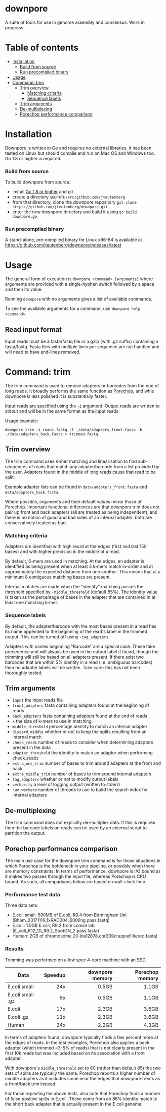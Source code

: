 # downpore
A suite of tools for use in genome assembly and consensus. Work in progress.

# Table of contents
* [Installation](#installation)
  * [Build from source](#build-from-source)
  * [Run precompiled binary](#run-precompile-binary)
* [Usage](#usage)
* [Command: trim](#command-trim)
  * [Trim overview](#trim-overview)
    * [Matching criteria](#matching-criteria)
    * [Sequence labels](#sequence-labels)
  * [Trim arguments](#trim-arguments)
  * [De-multiplexing](#de-multiplexing)
  * [Porechop performance comparison](#porechop-performance-comparison)

# Installation
Downpore is written in Go and requires no external libraries. It has been tested on Linux but should compile and run on Mac OS and Windows too. Go 1.8 or higher is required.

### Build from source
To build downpore from source:

* install [Go 1.8 or higher](https://golang.org/doc/install) and git
* create a directory `$GOPATH/src/github.com/jteutenberg`
* from that directory, clone the downpore repository `git clone https://github.com/jteutenberg/downpore.git`
* enter the new downpore directory and build it using `go build downpore.go`

### Run precompiled binary
A stand-alone, pre-compiled binary for Linux x86-64 is available at https://github.com/jteutenberg/downpore/releases/latest

# Usage
The general form of execution is
```downpore <command> [arguments]```
where arguments are provided with a single-hyphen switch followed by a space and then its value.

Running `downpore` with no arguments gives a list of available commands.

To see the available arguments for a command, use `downpore help <command>`.

## Read input format
Input reads must be a fasta/fastq file or a gzip (with .gz suffix) containing a fasta/fastq. Fasta files with multiple lines per sequence are not handled and will need to have end-lines removed.

# Command: trim
The trim command is used to remove adapters or barcodes from the end of long reads. It broadly performs the same function as [Porechop](https://github.com/rrwick/Porechop), and whle downpore is less polished it is substantially faster.

Input reads are specified using the `-i` argument. Output reads are written to stdout and will be in the same format as the input reads.

Usage example:

```downpore trim -i reads.fastq -f ./data/adapters_front.fasta -b ./data/adapters_back.fasta > trimmed.fastq```

## Trim overview
The trim command uses k-mer matching and linearisation to find sub-sequences of reads that match any adapter/barcode from a list provided by the user.  Adapters found in the middle of long reads cause that read to be split.

Example adapter lists can be found in `data/adapters_front.fasta` and `data/adapters_back.fasta`.

Where possible, arguments and their default values mirror those of Porechop. Important functional differences are that downpore trim does not pair up front and back adapters (all are treated as being independent); and there is no notion of good and bad sides of an internal adapter: both are conservatively treated as bad.

### Matching criteria
Adapters are identified with high recall at the edges (first and last 150 bases) and with higher precision in the middle of a read.

By default, 6-mers are used in matching. At the edges, an adapter is identified as being present when at least 3 k-mers match in-order and at approximately the expected distance from one another. This means that at a minimum 8 contiguous matching bases are present.

Internal matches are made when the "identity" matching passes the threshold specified by `-middle_threshold` (default 85%). The identity value is taken as the percentage of bases in the adapter that are contained in at least one matching k-mer. 

### Sequence labels
By default, the adapter/barcode with the most bases present in a read has its name appended to the beginning of the read's label in the trimmed output. This can be turned off using `-tag_adapters`.

Adapters with names beginning "Barcode" are a special case. These take precedence and will always be used in the output label if found, though the trimming will still be based on all adapters present. If there exist two barcodes that are within 5% identity in a read (i.e. ambiguous barcodes) then no adapter labels will be written. Take care: this has not been thoroughly tested.

## Trim arguments
* `input` the input reads file
* `front_adapters` fasta containing adapters found at the beginning of reads
* `back_adapters` fasta containing adapters found at the end of reads
* `k` the size of k-mers to use in matching
* `middle_threshold` percentage identity to match an internal adapter
* `discard_middle` whether or not to keep the splits resulting from an internal match
* `check_reads` number of reads to consider when determining adapters present in the data
* `adapter_threshold` the identity to match an adapter when performing check_reads
* `extra_end_trim` number of bases to trim around adapters at the front and back
* `extra_middle_trim` number of bases to trim around internal adapters
* `tag_adapters` whether or not to modify output labels
* `verbosity` a level of logging output (written to stderr)
* `num_workers` number of threads to use to build the search index for internal adapters

## De-multiplexing
The trim command does not explicitly de-multiplex data. If this is required then the barcode labels on reads can be used by an external script to partition the output.

## Porechop performance comparison
The main use case for the downpore trim command is for those situations in which Porechop is the bottleneck in your pipeline, or possibly when there are memory constraints. In terms of performance, downpore is I/O bound as it makes two passes through the input file, whereas Porechop is CPU bound. As such, all comparisons below are based on wall-clock time.

### Performance test data
Three data sets: 
* E.coli small: 500MB of E.coli, R9.4 from Birmingham Uni (Bham_20171116_1xRAD004_6000ng.pass.fastq)
* E.coli: 1.5GB E.coli, R9.2 from Loman lab (E_coli_K12_1D_R9.2_SpotON_2.pass.fasta)
* Human: 2GB of chromosome 20 (na12878.chr20ScrappieFiltered.fasta) 

### Results

Trimming was performed on a low spec 4-core machine with an SSD.

Data | Speedup | downpore memory | Porechop memory 
---| ---:| ---:| ---:
E.coli small | 24x | 0.5GB | 1.1GB 
E.coli small .gz | 6x | 0.5GB | 1.1GB 
E.coli | 17x | 2.3GB  | 3.6GB 
E.coli .gz | 11x | 2.3GB | 3.6GB 
Human | 24x | 2.2GB | 4.3GB 

In terms of adapters found, downpore typically finds a few percent more at the edges of reads. In the test examples, Porechop also applies a back adapter (which trimmed ~3-5% of reads) that is not clearly present in the first 10k reads but was included based on its association with a front adapter.

With downpore's `middle_threshold` set to 80 (rather than default 85) the two sets of splits are typically the same. Porechop reports a higher number of middle adapters as it includes some near the edges that downpore treats as a front/back trim instead.

For those repeating the above tests, also note that Porechop finds a number of false positive splits in E.coli. These come from an 86% identity match to the short back adapter that is actually present in the E.coli genome.
